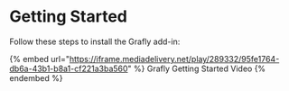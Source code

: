 # Getting Started

Follow these steps to install the Grafly add-in:

{% embed url="https://iframe.mediadelivery.net/play/289332/95fe1764-db6a-43b1-b8a1-cf221a3ba560" %}
Grafly Getting Started Video
{% endembed %}



